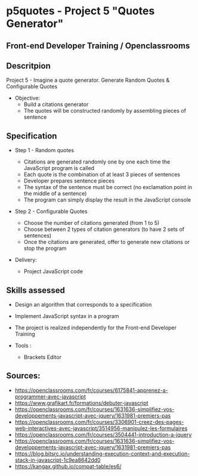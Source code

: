 # p5quotes - Project 5 "Quotes Generator" 
## Front-end Developer Training / Openclassrooms

## Descritpion

Project 5 - Imagine a quote generator. Generate Random Quotes & Configurable Quotes 

* Objective: 
  * Build a citations generator
  * The quotes will be constructed randomly by assembling pieces of sentence
  
## Specification
  
* Step 1 - Random quotes
  * Citations are generated randomly one by one each time the JavaScript program is called
  * Each quote is the combination of at least 3 pieces of sentences
  * Developer prepares sentence pieces
  * The syntax of the sentence must be correct (no exclamation point in the middle of a sentence)
  * The program can simply display the result in the JavaScript console

* Step 2 - Configurable Quotes
  * Choose the number of citations generated (from 1 to 5)
  * Choose between 2 types of citation generators (to have 2 sets of sentences)
  * Once the citations are generated, offer to generate new citations or stop the program
  
* Delivery:
  * Project JavaScript code 
  
## Skills assessed

  * Design an algorithm that corresponds to a specification
  * Implement JavaScript syntax in a program
  
* The project is realized independently for the Front-end Developer Training

* Tools : 
  * Brackets Editor

## Sources:
  * https://openclassrooms.com/fr/courses/6175841-apprenez-a-programmer-avec-javascript
  * https://www.grafikart.fr/formations/debuter-javascript
  * https://openclassrooms.com/fr/courses/1631636-simplifiez-vos-developpements-javascript-avec-jquery/1631981-premiers-pas
  * https://openclassrooms.com/fr/courses/3306901-creez-des-pages-web-interactives-avec-javascript/3514956-manipulez-les-formulaires
  * https://openclassrooms.com/fr/courses/3504441-introduction-a-jquery 
  * https://openclassrooms.com/fr/courses/1631636-simplifiez-vos-developpements-javascript-avec-jquery/1631981-premiers-pas
  * https://blog.bitsrc.io/understanding-execution-context-and-execution-stack-in-javascript-1c9ea8642dd0
  * https://kangax.github.io/compat-table/es6/


